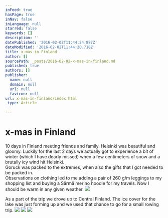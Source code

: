 ```yaml
---
inFeed: true
hasPage: true
inNav: false
inLanguage: null
starred: false
keywords: []
description: ''
datePublished: '2016-02-02T11:44:24.887Z'
dateModified: '2016-02-02T11:44:20.718Z'
title: x-mas in Finland
author: []
sourcePath: _posts/2016-02-02-x-mas-in-finland.md
published: true
authors: []
publisher:
  name: null
  domain: null
  url: null
  favicon: null
url: x-mas-in-finland/index.html
_type: Article

---
```

# x-mas in Finland

10 days in Finland meeting friends and family. Helsinki was beautiful and gloomy. Luckily for the last 2 days we actually got to experience a bit of winter (which I have dearly missed) when a few centimeters of snow and a brutally icy wind hit Helsinki.  
Goruck was packed to the extremes, when also the gifts that I got needed to be packed in.   
Observations on clothing led to me adding a pair of 260 g/m leggings to my shopping list and buying a Särmä merino hoodie for my travels. Now I should be warm in any given weather. ![](https://the-grid-user-content.s3-us-west-2.amazonaws.com/5d9c24a1-dbe6-431c-a960-6dbca05c56d0.jpg)

As a part of the trip we drove up to Central Finland. The ice cover for the lake was just forming up and we used that chance to go for a small rowing trip.
![](https://the-grid-user-content.s3-us-west-2.amazonaws.com/05527c1c-880e-49fa-aff4-4e91ab9de302.jpg)
![](https://the-grid-user-content.s3-us-west-2.amazonaws.com/24a92dde-33d6-4eca-a387-d37caa483f41.jpg)
![](https://the-grid-user-content.s3-us-west-2.amazonaws.com/b89053cc-4fa7-4430-bbd6-c9be648c9946.jpg)